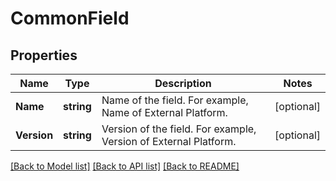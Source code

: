 # CommonField

## Properties

Name | Type | Description | Notes
------------ | ------------- | ------------- | -------------
**Name** | **string** | Name of the field. For example, Name of External Platform. | [optional] 
**Version** | **string** | Version of the field. For example, Version of External Platform. | [optional] 

[[Back to Model list]](../README.md#documentation-for-models) [[Back to API list]](../README.md#documentation-for-api-endpoints) [[Back to README]](../README.md)


